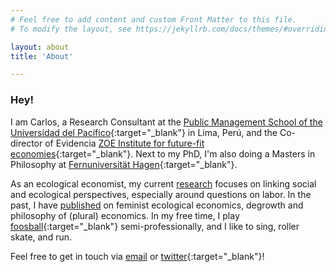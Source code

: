 ```yaml
---
# Feel free to add content and custom Front Matter to this file.
# To modify the layout, see https://jekyllrb.com/docs/themes/#overriding-theme-defaults

layout: about
title: 'About'

---
```


### Hey!

I am Carlos, a Research Consultant at the [Public Management School of the Universidad del Pacífico](https://www.up.edu.pe/egp/){:target="_blank"} in Lima, Perú, and the Co-director of Evidencia [ZOE Institute for future-fit economies](https://zoe-institut.de/en/startpage/){:target="_blank"}. Next to my PhD, I'm also doing a Masters in Philosophy at [Fernuniversität Hagen](https://www.fernuni-hagen.de/KSW/portale/maphil/){:target="_blank"}.

As an ecological economist, my current [research](02_research.markdown) focuses on linking social and ecological perspectives, especially around questions on labor. In the past, I have [published](/03_publications.markdown) on feminist ecological economics, degrowth and philosophy of (plural) economics. In my free time, I play [foosball](https://www.youtube.com/watch?v=Et2e1_NCzwA){:target="_blank"} semi-professionally, and I like to sing, roller skate, and run.

Feel free to get in touch via [email](mailto:birte@strunk-mg.de) or [twitter](https://twitter.com/BirteStrunk){:target="_blank"}!
